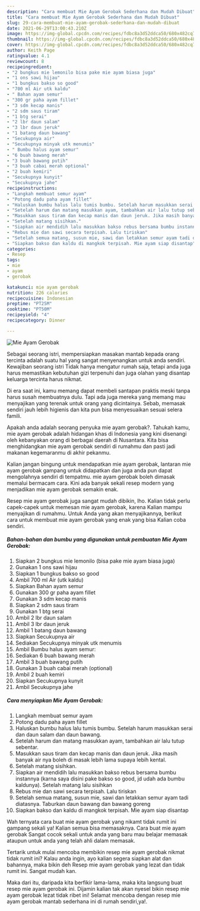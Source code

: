 ```yaml
---
description: "Cara membuat Mie Ayam Gerobak Sederhana dan Mudah Dibuat"
title: "Cara membuat Mie Ayam Gerobak Sederhana dan Mudah Dibuat"
slug: 29-cara-membuat-mie-ayam-gerobak-sederhana-dan-mudah-dibuat
date: 2021-06-29T13:00:43.210Z
image: https://img-global.cpcdn.com/recipes/fdbc8a3d52ddca50/680x482cq70/mie-ayam-gerobak-foto-resep-utama.jpg
thumbnail: https://img-global.cpcdn.com/recipes/fdbc8a3d52ddca50/680x482cq70/mie-ayam-gerobak-foto-resep-utama.jpg
cover: https://img-global.cpcdn.com/recipes/fdbc8a3d52ddca50/680x482cq70/mie-ayam-gerobak-foto-resep-utama.jpg
author: Keith Page
ratingvalue: 4.1
reviewcount: 8
recipeingredient:
- "2 bungkus mie lemonilo bisa pake mie ayam biasa juga"
- "1 ons sawi hijau"
- "1 bungkus bakso so good"
- "700 ml Air utk kaldu"
- " Bahan ayam semur"
- "300 gr paha ayam fillet"
- "3 sdm kecap manis"
- "2 sdm saus tiram"
- "1 btg serai"
- "2 lbr daun salam"
- "3 lbr daun jeruk"
- "1 batang daun bawang"
- "Secukupnya air"
- "Secukupnya minyak utk menumis"
- " Bumbu halus ayam semur"
- "6 buah bawang merah"
- "3 buah bawang putih"
- "3 buah cabai merah optional"
- "2 buah kemiri"
- "Secukupnya kunyit"
- "Secukupnya jahe"
recipeinstructions:
- "Langkah membuat semur ayam"
- "Potong dadu paha ayam fillet"
- "Haluskan bumbu halus lalu tumis bumbu. Setelah harum masukkan serai dan daun salam dan daun bawang."
- "Setelah harum dan matang masukkan ayam, tambahkan air lalu tutup sebentar."
- "Masukkan saus tiram dan kecap manis dan daun jeruk. Jika masih banyak air nya boleh di masak lebih lama supaya lebih kental."
- "Setelah matang sisihkan."
- "Siapkan air mendidih lalu masukkan bakso rebus bersama bumbu instannya (karna saya disini pake bakso so good, jd udah ada bumbu kaldunya). Setelah matang lalu sisihkan"
- "Rebus mie dan sawi secara terpisah. Lalu tiriskan"
- "Setelah semua matang, susun mie, sawi dan letakkan semur ayam tadi diatasnya. Taburkan daun bawang dan bawang goreng"
- "Siapkan bakso dan kaldu di mangkok terpisah. Mie ayam siap disantap"
categories:
- Resep
tags:
- mie
- ayam
- gerobak

katakunci: mie ayam gerobak 
nutrition: 226 calories
recipecuisine: Indonesian
preptime: "PT25M"
cooktime: "PT50M"
recipeyield: "4"
recipecategory: Dinner

---
```



![Mie Ayam Gerobak](https://img-global.cpcdn.com/recipes/fdbc8a3d52ddca50/680x482cq70/mie-ayam-gerobak-foto-resep-utama.jpg)

Sebagai seorang istri, mempersiapkan masakan mantab kepada orang tercinta adalah suatu hal yang sangat menyenangkan untuk anda sendiri. Kewajiban seorang istri Tidak hanya mengatur rumah saja, tetapi anda juga harus memastikan kebutuhan gizi terpenuhi dan juga olahan yang disantap keluarga tercinta harus nikmat.

Di era  saat ini, kamu memang dapat membeli santapan praktis meski tanpa harus susah membuatnya dulu. Tapi ada juga mereka yang memang mau menyajikan yang terenak untuk orang yang dicintainya. Sebab, memasak sendiri jauh lebih higienis dan kita pun bisa menyesuaikan sesuai selera famili. 



Apakah anda adalah seorang penyuka mie ayam gerobak?. Tahukah kamu, mie ayam gerobak adalah hidangan khas di Indonesia yang kini disenangi oleh kebanyakan orang di berbagai daerah di Nusantara. Kita bisa menghidangkan mie ayam gerobak sendiri di rumahmu dan pasti jadi makanan kegemaranmu di akhir pekanmu.

Kalian jangan bingung untuk mendapatkan mie ayam gerobak, lantaran mie ayam gerobak gampang untuk didapatkan dan juga anda pun dapat mengolahnya sendiri di tempatmu. mie ayam gerobak boleh dimasak memalui bermacam cara. Kini ada banyak sekali resep modern yang menjadikan mie ayam gerobak semakin enak.

Resep mie ayam gerobak juga sangat mudah dibikin, lho. Kalian tidak perlu capek-capek untuk memesan mie ayam gerobak, karena Kalian mampu menyajikan di rumahmu. Untuk Anda yang akan menyajikannya, berikut cara untuk membuat mie ayam gerobak yang enak yang bisa Kalian coba sendiri.

<!--inarticleads1-->

##### Bahan-bahan dan bumbu yang digunakan untuk pembuatan Mie Ayam Gerobak:

1. Siapkan 2 bungkus mie lemonilo (bisa pake mie ayam biasa juga)
1. Gunakan 1 ons sawi hijau
1. Siapkan 1 bungkus bakso so good
1. Ambil 700 ml Air (utk kaldu)
1. Siapkan  Bahan ayam semur
1. Gunakan 300 gr paha ayam fillet
1. Gunakan 3 sdm kecap manis
1. Siapkan 2 sdm saus tiram
1. Gunakan 1 btg serai
1. Ambil 2 lbr daun salam
1. Ambil 3 lbr daun jeruk
1. Ambil 1 batang daun bawang
1. Siapkan Secukupnya air
1. Sediakan Secukupnya minyak utk menumis
1. Ambil  Bumbu halus ayam semur:
1. Sediakan 6 buah bawang merah
1. Ambil 3 buah bawang putih
1. Gunakan 3 buah cabai merah (optional)
1. Ambil 2 buah kemiri
1. Siapkan Secukupnya kunyit
1. Ambil Secukupnya jahe




<!--inarticleads2-->

##### Cara menyiapkan Mie Ayam Gerobak:

1. Langkah membuat semur ayam
1. Potong dadu paha ayam fillet
1. Haluskan bumbu halus lalu tumis bumbu. Setelah harum masukkan serai dan daun salam dan daun bawang.
1. Setelah harum dan matang masukkan ayam, tambahkan air lalu tutup sebentar.
1. Masukkan saus tiram dan kecap manis dan daun jeruk. Jika masih banyak air nya boleh di masak lebih lama supaya lebih kental.
1. Setelah matang sisihkan.
1. Siapkan air mendidih lalu masukkan bakso rebus bersama bumbu instannya (karna saya disini pake bakso so good, jd udah ada bumbu kaldunya). Setelah matang lalu sisihkan
1. Rebus mie dan sawi secara terpisah. Lalu tiriskan
1. Setelah semua matang, susun mie, sawi dan letakkan semur ayam tadi diatasnya. Taburkan daun bawang dan bawang goreng
1. Siapkan bakso dan kaldu di mangkok terpisah. Mie ayam siap disantap




Wah ternyata cara buat mie ayam gerobak yang nikamt tidak rumit ini gampang sekali ya! Kalian semua bisa memasaknya. Cara buat mie ayam gerobak Sangat cocok sekali untuk anda yang baru mau belajar memasak ataupun untuk anda yang telah ahli dalam memasak.

Tertarik untuk mulai mencoba membikin resep mie ayam gerobak nikmat tidak rumit ini? Kalau anda ingin, ayo kalian segera siapkan alat dan bahannya, maka bikin deh Resep mie ayam gerobak yang lezat dan tidak rumit ini. Sangat mudah kan. 

Maka dari itu, daripada kita berfikir lama-lama, maka kita langsung buat resep mie ayam gerobak ini. Dijamin kalian tak akan nyesel bikin resep mie ayam gerobak lezat tidak ribet ini! Selamat mencoba dengan resep mie ayam gerobak mantab sederhana ini di rumah sendiri,ya!.

